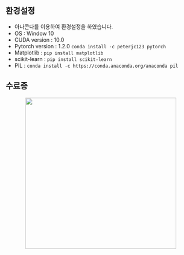 ## 환경설정

- 아나콘다를 이용하여 환경설정을 하였습니다.
- OS : Window 10
- CUDA version : 10.0
- Pytorch version : 1.2.0 `conda install -c peterjc123 pytorch`
- Matplotlib : `pip install matplotlib`
- scikit-learn : `pip install scikit-learn`
- PIL : `conda install -c https://conda.anaconda.org/anaconda pil`

## 수료증
<p align="center"><img src="https://user-images.githubusercontent.com/41863759/96357969-29fc2600-113d-11eb-808f-d0aa6d64db63.JPG" width = "400" ></p>

